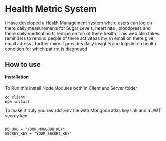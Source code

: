 <h1> Health Metric System </h1>

<p> i Have developed a Health Management system where users can log on there daily measurements for Sugar Levels, heart rate , bloodpress and there daily medication to remian on top of there health, This web also takes reminders to remind people of there activiteas my an email on there give email adress , further more it provides daily insights and logistic on health condition for which patient is diagnosed </p>

## How to use

#### Installation

To Run this install Node Modules both in Client and Server folder 

```terminal
cd client 
npm install 
```

To make it truly you'res add .env file with Mongodb atlas key link and a JWT secrey key 

```terminal

DB_URL = "YOUR_MONGODB_KEY"
SECREY_KEY + "YOUR_SECRET_KEY"

```

